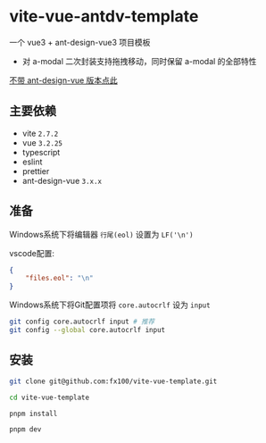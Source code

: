 # vite-vue-antdv-template

一个 vue3 + ant-design-vue3 项目模板

- 对 a-modal 二次封装支持拖拽移动，同时保留 a-modal 的全部特性

[不带 ant-design-vue 版本点此](https://github.com/fx100/vite-vue-template)

## 主要依赖

- vite `2.7.2`
- vue `3.2.25`
- typescript
- eslint
- prettier
- ant-design-vue `3.x.x`

## 准备

Windows系统下将编辑器 `行尾(eol)` 设置为 `LF('\n')`

vscode配置:
```json
{
    "files.eol": "\n"
}
```

Windows系统下将Git配置项将 `core.autocrlf` 设为 `input`

```bash
git config core.autocrlf input # 推荐
git config --global core.autocrlf input
```

## 安装

```bash
git clone git@github.com:fx100/vite-vue-template.git

cd vite-vue-template

pnpm install

pnpm dev
```

